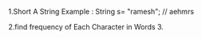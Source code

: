 1.Short A String 
Example : String s= "ramesh";
// aehmrs

2.find frequency of Each Character in Words
3.